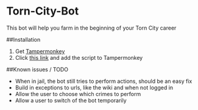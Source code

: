 # Torn-City-Bot
This bot will help you farm in the beginning of your Torn City career

##Installation

1. Get [Tampermonkey](http://tampermonkey.net/)
2. Click [this link](https://github.com/Fastjur/Torn-City-Bot/raw/master/src/TornCityBot.user.js) and add the script to Tampermonkey

##Known issues / TODO

* When in jail, the bot still tries to perform actions, should be an easy fix
* Build in exceptions to urls, like the wiki and when not logged in
* Allow the user to choose which crimes to perform
* Allow a user to switch of the bot temporarily